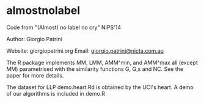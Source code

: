 almostnolabel
=============

Code from "(Almost) no label no cry" NIPS'14

Author: Giorgio Patrini 

Website: giorgiopatrini.org
Email: giorgio.patrini@nicta.com.au

The R package implements MM, LMM, AMM^min, and AMM^max all (except MM) parametrised with the similarity functions G, G,s and NC. See the paper for more details.

The dataset for LLP demo.heart.Rd is obtained by the UCI's heart. A demo of our algorithms is included in demo.R

